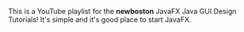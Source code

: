 This is a YouTube playlist for the **newboston** JavaFX Java GUI Design Tutorials! It's simple and it's good place to start JavaFX.